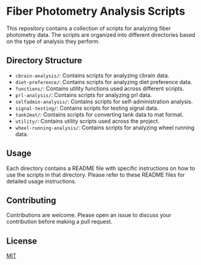 # Fiber Photometry Analysis Scripts

This repository contains a collection of scripts for analyzing fiber photometry data. The scripts are organized into different directories based on the type of analysis they perform.

## Directory Structure

- `cbrain-analysis/`: Contains scripts for analyzing cbrain data.
- `diet-preference/`: Contains scripts for analyzing diet preference data.
- `functions/`: Contains utility functions used across different scripts.
- `prl-analysis/`: Contains scripts for analyzing prl data.
- `selfadmin-analysis/`: Contains scripts for self-administration analysis.
- `signal-testing/`: Contains scripts for testing signal data.
- `tank2mat/`: Contains scripts for converting tank data to mat format.
- `utility/`: Contains utility scripts used across the project.
- `wheel-running-analysis/`: Contains scripts for analyzing wheel running data.

## Usage

Each directory contains a README file with specific instructions on how to use the scripts in that directory. Please refer to these README files for detailed usage instructions.

## Contributing

Contributions are welcome. Please open an issue to discuss your contribution before making a pull request.

## License

[MIT](LICENSE)